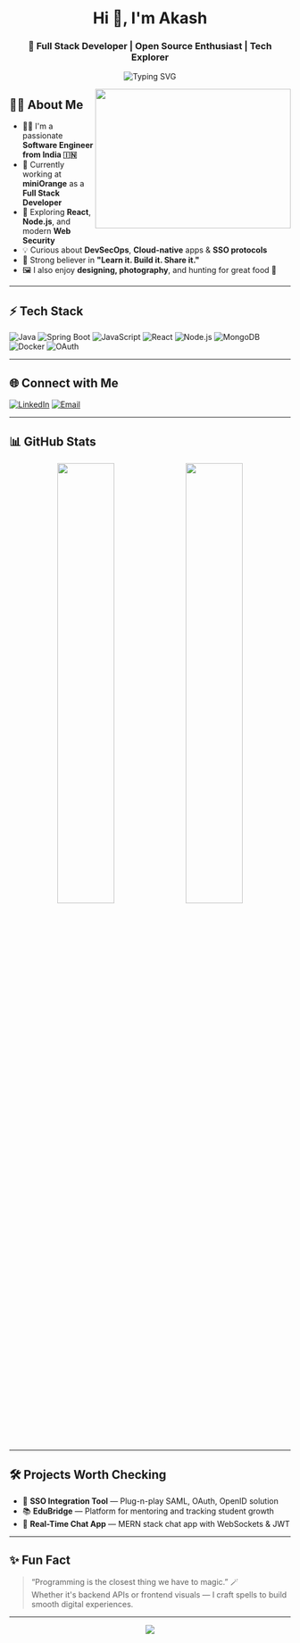 <h1 align="center">Hi 👋, I'm Akash</h1>
<h3 align="center">🚀 Full Stack Developer | Open Source Enthusiast | Tech Explorer</h3>


<p align="center">
  <img src="https://readme-typing-svg.herokuapp.com?font=Fira+Code&duration=3000&pause=1000&center=true&vCenter=true&width=440&lines=Turning+Ideas+Into+Code...;Lifelong+Learner+%F0%9F%93%9A;Building+One+Project+at+a+Time...+%F0%9F%94%A5" alt="Typing SVG" />
</p>

<img align="right" src="https://media.giphy.com/media/qgQUggAC3Pfv687qPC/giphy.gif" width="350" height="250"/>

## 🙋‍♂️ About Me

- 🧑‍💻 I'm a passionate **Software Engineer from India 🇮🇳**
- 🔭 Currently working at **miniOrange** as a **Full Stack Developer**
- 🌱 Exploring **React**, **Node.js**, and modern **Web Security**
- 💡 Curious about **DevSecOps**, **Cloud-native** apps & **SSO protocols**
- 🎯 Strong believer in **"Learn it. Build it. Share it."**
- 🖼️ I also enjoy **designing, photography**, and hunting for great food 🥢

---

## ⚡ Tech Stack

![Java](https://img.shields.io/badge/Java-ED8B00?style=for-the-badge&logo=java&logoColor=white)
![Spring Boot](https://img.shields.io/badge/SpringBoot-6DB33F?style=for-the-badge&logo=springboot&logoColor=white)
![JavaScript](https://img.shields.io/badge/JavaScript-F7DF1E?style=for-the-badge&logo=javascript&logoColor=black)
![React](https://img.shields.io/badge/React-20232A?style=for-the-badge&logo=react&logoColor=61DAFB)
![Node.js](https://img.shields.io/badge/Node.js-339933?style=for-the-badge&logo=nodedotjs&logoColor=white)
![MongoDB](https://img.shields.io/badge/MongoDB-4EA94B?style=for-the-badge&logo=mongodb&logoColor=white)
![Docker](https://img.shields.io/badge/Docker-2496ED?style=for-the-badge&logo=docker&logoColor=white)
![OAuth](https://img.shields.io/badge/OAuth-1C1C1C?style=for-the-badge&logo=oauth&logoColor=white)

---

## 🌐 Connect with Me

<p align="left">
  <a href="https://www.linkedin.com/in/akashm1" target="_blank"><img alt="LinkedIn" src="https://img.shields.io/badge/LinkedIn-%230077B5.svg?style=for-the-badge&logo=linkedin&logoColor=white"/></a>
  <a href="mailto:akashmeghwal0007@gmail.com"><img alt="Email" src="https://img.shields.io/badge/Gmail-D14836?style=for-the-badge&logo=gmail&logoColor=white"/></a>
<!--   <a href="https://pratish.dev" target="_blank"><img alt="Website" src="https://img.shields.io/badge/Portfolio-000000?style=for-the-badge&logo=vercel&logoColor=white"/></a> -->
</p>

---

## 📊 GitHub Stats

<div align="center">
  <img src="https://github-readme-stats.vercel.app/api?username=akashmeghwal&show_icons=true&theme=github_dark" width="45%" />
  <img src="https://github-readme-streak-stats.herokuapp.com/?user=akashmeghwal&theme=github-dark-blue" width="45%" />
</div>

---

## 🛠 Projects Worth Checking

- 🔐 **SSO Integration Tool** — Plug-n-play SAML, OAuth, OpenID solution  
- 📚 **EduBridge** — Platform for mentoring and tracking student growth  
- 💬 **Real-Time Chat App** — MERN stack chat app with WebSockets & JWT  

---

## ✨ Fun Fact

> “Programming is the closest thing we have to magic.” 🪄  
> Whether it's backend APIs or frontend visuals — I craft spells to build smooth digital experiences.

---

<p align="center">
  <img src="https://capsule-render.vercel.app/api?type=waving&color=00C9A7&height=120&section=footer"/>
</p>

